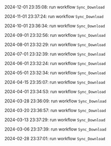 2024-12-01 23:35:08: run workflow `Sync_Download` 

2024-11-01 23:37:24: run workflow `Sync_Download` 

2024-10-01 23:36:34: run workflow `Sync_Download` 

2024-09-01 23:32:56: run workflow `Sync_Download` 

2024-08-01 23:32:29: run workflow `Sync_Download` 

2024-07-01 23:32:39: run workflow `Sync_Download` 

2024-06-01 23:32:24: run workflow `Sync_Download` 

2024-05-01 23:32:34: run workflow `Sync_Download` 

2024-04-15 23:35:07: run workflow `Sync_Download` 

2024-04-01 23:34:53: run workflow `Sync_Download` 

2024-03-28 23:36:09: run workflow `Sync_Download` 

2024-03-20 23:36:57: run workflow `Sync_Download` 

2024-03-13 23:37:29: run workflow `Sync_Download` 

2024-03-06 23:37:39: run workflow `Sync_Download` 

2024-02-28 23:37:01: run workflow `Sync_Download` 


